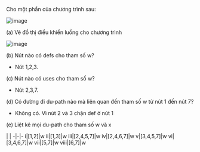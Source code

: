 Cho một phần của chương trình sau:

![image](https://user-images.githubusercontent.com/48431650/95149386-fa016a00-07af-11eb-896b-e11ce0b2557d.png)

(a) Vẽ đồ thị điều khiển luồng cho chương trình

![image](https://user-images.githubusercontent.com/48431650/95149452-2d43f900-07b0-11eb-9ec8-d147958d361d.png)

(b) Nút nào có defs cho tham số w?

* Nút 1,2,3.

(c) Nút nào có uses cho tham số w?

* Nút 2,3,7.

(d) Có đường đi du-path nào mà liên quan đến tham số w từ nút 1 đến nút 7?

* Không có. Vì nút 2 và 3 chặn def ở nút 1

(e) Liệt kê mọi du-path cho tham số w và x

 | |
-|-|-
i|[1,2]|w
ii|[1,3]|w
iii|[2,4,5,7]|w
iv|[2,4,6,7]|w
v|[3,4,5,7]|w
vi|[3,4,6,7]|w
vii|[5,7]|w
viii|[6,7]|w